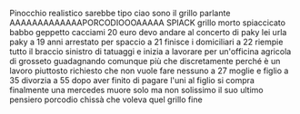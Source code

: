 Pinocchio realistico sarebbe tipo ciao sono il grillo parlante AAAAAAAAAAAAAPORCODIOOOAAAAA SPIACK grillo morto spiaccicato babbo geppetto cacciami 20 euro devo andare al concerto di paky lei urla paky a 19 anni arrestato per spaccio a 21 finisce i domiciliari a 22 riempie tutto il braccio sinistro di tatuaggi e inizia a lavorare per un'officina agricola di grosseto guadagnando comunque più che discretamente perché è un lavoro piuttosto richiesto che non vuole fare nessuno a 27 moglie e figlio a 35 divorzia a 55 dopo aver finito di pagare l'uni al figlio si compra finalmente una mercedes muore solo ma non solissimo il suo ultimo pensiero porcodio chissà che voleva quel grillo fine